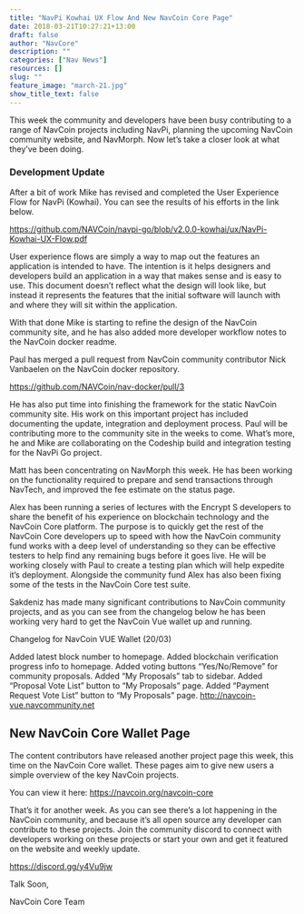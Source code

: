 ```yaml
---
title: "NavPi Kowhai UX Flow And New NavCoin Core Page"
date: 2018-03-21T10:27:21+13:00
draft: false
author: "NavCore"
description: ""
categories: ["Nav News"]
resources: []
slug: ""
feature_image: "march-21.jpg"
show_title_text: false
---
```


This week the community and developers have been busy contributing to a range of NavCoin projects including NavPi, planning the upcoming NavCoin community website, and NavMorph. Now let’s take a closer look at what they’ve been doing.
<!--more-->

### Development Update
After a bit of work Mike has revised and completed the User Experience Flow for NavPi (Kowhai). You can see the results of his efforts in the link below.

https://github.com/NAVCoin/navpi-go/blob/v2.0.0-kowhai/ux/NavPi-Kowhai-UX-Flow.pdf

User experience flows are simply a way to map out the features an application is intended to have. The intention is it helps designers and developers build an application in a way that makes sense and is easy to use. This document doesn’t reflect what the design will look like, but instead it represents the features that the initial software will launch with and where they will sit within the application.

With that done Mike is starting to refine the design of the NavCoin community site, and he has also added more developer workflow notes to the NavCoin docker readme.

Paul has merged a pull request from NavCoin community contributor Nick Vanbaelen on the NavCoin docker repository.

https://github.com/NAVCoin/nav-docker/pull/3

He has also put time into finishing the framework for the static NavCoin community site. His work on this important project has included documenting the update, integration and deployment process. Paul will be contributing more to the community site in the weeks to come. What’s more, he and Mike are collaborating on the Codeship build and integration testing for the NavPi Go project.

Matt has been concentrating on NavMorph this week. He has been working on the functionality required to prepare and send transactions through NavTech, and improved the fee estimate on the status page.

Alex has been running a series of lectures with the Encrypt S developers to share the benefit of his experience on blockchain technology and the NavCoin Core platform. The purpose is to quickly get the rest of the NavCoin Core developers up to speed with how the NavCoin community fund works with a deep level of understanding so they can be effective testers to help find any remaining bugs before it goes live. He will be working closely with Paul to create a testing plan which will help expedite it’s deployment. Alongside the community fund Alex has also been fixing some of the tests in the NavCoin Core test suite.

Sakdeniz has made many significant contributions to NavCoin community projects, and as you can see from the changelog below he has been working very hard to get the NavCoin Vue wallet up and running.

Changelog for NavCoin VUE Wallet (20/03)

Added latest block number to homepage.
Added blockchain verification progress info to homepage.
Added voting buttons “Yes/No/Remove” for community proposals.
Added “My Proposals” tab to sidebar.
Added “Proposal Vote List” button to “My Proposals” page.
Added “Payment Request Vote List” button to “My Proposals” page.
http://navcoin-vue.navcommunity.net


## New NavCoin Core Wallet Page
The content contributors have released another project page this week, this time on the NavCoin Core wallet. These pages aim to give new users a simple overview of the key NavCoin projects.

You can view it here: https://navcoin.org/navcoin-core

That’s it for another week. As you can see there’s a lot happening in the NavCoin community, and because it’s all open source any developer can contribute to these projects. Join the community discord to connect with developers working on these projects or start your own and get it featured on the website and weekly update.

https://discord.gg/y4Vu9jw

Talk Soon,

NavCoin Core Team